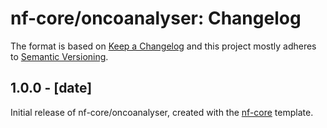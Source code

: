 # nf-core/oncoanalyser: Changelog

The format is based on [Keep a Changelog](https://keepachangelog.com/en/1.0.0/) and this project mostly adheres to
[Semantic Versioning](https://semver.org/spec/v2.0.0.html).

## 1.0.0 - [date]

Initial release of nf-core/oncoanalyser, created with the [nf-core](https://nf-co.re/) template.
